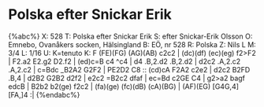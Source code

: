 # Polska efter Snickar Erik

{%abc%}
X: 528
T: Polska efter Snickar Erik
S: efter Snickar-Erik Olsson
O: Emnebo, Ovanåkers socken, Hälsingland
B: EÖ, nr 528
R: Polska
Z: Nils L
M: 3/4
L: 1/16
U: K=tenuto
K: F
(FE)(FG) (AG)(AB) c2c2 | (dc)(df) (ec)(eg) f2>F2 | F2.a2 E2.g2 D2.f2 | (ed)c=B c4 ^c4 |
d4 .B,2.d2 .B,2.d2 | d2c2 .A,2.c2 .A,2.c2 | c=Bdc _B2A2 G2F2 | PE2D2 C8 :: 
(cd)cA F2A2 c2e2 | d2c2 B2FD .B,4 | d2B2 G2B2 d2f2 |  e2c2 =B2c2 dfaf | 
ec=Bd c2GE C4 | g2>a2 bagf edcB | B2b2 b2(ge) f2c2 | (fa)(ge) (fc)(dB) (cA)(BG) | 
(AF)(EG) [G4G,4] [FA,]4 :|
{%endabc%}
